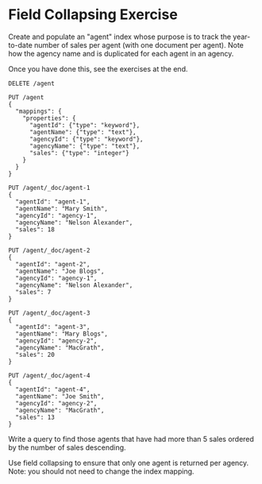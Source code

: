 # Field Collapsing Exercise

Create and populate an "agent" index whose purpose is to
track the year-to-date number of sales per agent
(with one document per agent).
Note how the agency name and is duplicated for each agent in an agency.

Once you have done this, see the exercises at the end.

```
DELETE /agent

PUT /agent
{
  "mappings": {
    "properties": {
      "agentId": {"type": "keyword"},
      "agentName": {"type": "text"},
      "agencyId": {"type": "keyword"},
      "agencyName": {"type": "text"},
      "sales": {"type": "integer"}
    }
  }
}

PUT /agent/_doc/agent-1
{
  "agentId": "agent-1",
  "agentName": "Mary Smith",
  "agencyId": "agency-1",
  "agencyName": "Nelson Alexander",
  "sales": 18
}

PUT /agent/_doc/agent-2
{
  "agentId": "agent-2",
  "agentName": "Joe Blogs",
  "agencyId": "agency-1",
  "agencyName": "Nelson Alexander",
  "sales": 7
}

PUT /agent/_doc/agent-3
{
  "agentId": "agent-3",
  "agentName": "Mary Blogs",
  "agencyId": "agency-2",
  "agencyName": "MacGrath",
  "sales": 20
}

PUT /agent/_doc/agent-4
{
  "agentId": "agent-4",
  "agentName": "Joe Smith",
  "agencyId": "agency-2",
  "agencyName": "MacGrath",
  "sales": 13
}

```

Write a query to find those agents that have had
more than 5 sales ordered by the number of sales descending.

Use field collapsing to ensure that only one agent is returned per agency.
Note: you should not need to change the index mapping. 
